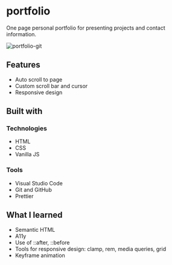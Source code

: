 # portfolio
One page personal portfolio for presenting projects and contact information.

![portfolio-git](https://github.com/hyunique/portfolio/assets/92627293/f2668f97-5661-45e5-bdff-d61855fad978)


## Features
* Auto scroll to page
* Custom scroll bar and cursor
* Responsive design

## Built with

### Technologies

* HTML
* CSS
* Vanilla JS

### Tools

* Visual Studio Code
* Git and GitHub
* Prettier


##  What I learned
* Semantic HTML
* A11y
* Use of ::after, ::before
* Tools for responsive design: clamp, rem, media queries, grid
* Keyframe animation

